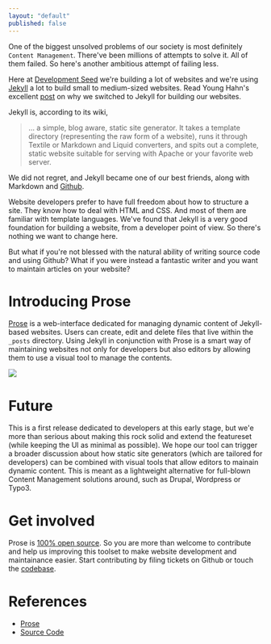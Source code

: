 ```yaml
---
layout: "default"
published: false
---
```


One of the biggest unsolved problems of our society is most definitely `Content Management`. There've been millions of attempts to solve it. All of them failed. So here's another ambitious attempt of failing less.

Here at [Development Seed](http://developmentseed.org) we're building a lot of websites and we're using [Jekyll](http://jekyllrb.com/) a lot to build small to medium-sized websites. Read Young Hahn's excellent [post](http://developmentseed.org/blog/2011/09/09/jekyll-github-pages/) on why we switched to Jekyll for building our websites. 

Jekyll is, according to its wiki,

> … a simple, blog aware, static site generator. It takes a template directory (representing the raw form of a website), runs it through Textile or Markdown and Liquid converters, and spits out a complete, static website suitable for serving with Apache or your favorite web server.

We did not regret, and Jekyll became one of our best friends, along with Markdown and [Github](http://github.com).

Website developers prefer to have full freedom about how to structure a site. They know how to deal with HTML and CSS. And most of them are familiar with template languages. We've found that Jekyll is a very good foundation for building a website, from a developer point of view. So there's nothing we want to change here.

But what if you're not blessed with the natural ability of writing source code and using Github? What if you were instead a fantastic writer and you want to maintain articles on your website?


# Introducing Prose

[Prose](http://prose.io) is a web-interface dedicated for managing dynamic content of Jekyll-based websites. Users can create, edit and delete files that live within the `_posts` directory. Using Jekyll in conjunction with Prose is a smart way of maintaining websites not only for developers but also editors by allowing them to use a visual tool to manage the contents.

![](http://f.cl.ly/items/2b1x3N2j2v1T0M3M291H/Screen%20Shot%202012-06-12%20at%203.10.19%20PM.png)


# Future

This is a first release dedicated to developers at this early stage, but we'e more than serious about making this rock solid and extend the featureset (while keeping the UI as minimal as possible). We hope our tool can trigger a broader discussion about how static site generators (which are tailored for developers) can be combined with visual tools that allow editors to mainain dynamic content. This is meant as a lightweight alternative for full-blown Content Management solutions around, such as Drupal, Wordpress or Typo3. 


# Get involved

Prose is [100% open source](http://). So you are more than welcome to contribute and help us improving this toolset to make website development and maintainance easier. Start contributing by filing tickets on Github or touch the [codebase](http://github.com/prose).


# References

- [Prose](http://prose.github.com/prose)
- [Source Code](http://github.com/prose)




